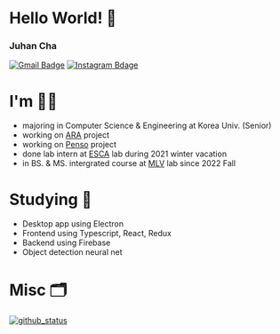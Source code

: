# Hello World! 👋

### Juhan Cha
[![Gmail Badge](https://img.shields.io/badge/-Gmail-d14836?style=flat-square&logo=Gmail&logoColor=white&link=mailto:hanchaa@gmail.com)](mailto:hanchaa@gmail.com)
[![Instagram Bdage](https://img.shields.io/badge/instagram-e4405f?style=flat-square&logo=instagram&logoColor=white&link=https://www.instagram.com/juhan_dev/)](https://www.instagram.com/juhan_dev)

# I'm 🙋‍♂️
- majoring in Computer Science & Engineering at Korea Univ. (Senior)
- working on [ARA](https://github.com/ARA-developer/ARA) project
- working on [Penso](https://github.com/PensoTeam) project
- done lab intern at [ESCA](https://esca.korea.ac.kr) lab during 2021 winter vacation
- in BS. & MS. intergrated course at [MLV](https://mlv.korea.ac.kr) lab since 2022 Fall

# Studying 📖
- Desktop app using Electron
- Frontend using Typescript, React, Redux
- Backend using Firebase
- Object detection neural net

# Misc 🗂
[![github_status](https://github-readme-stats.vercel.app/api?username=hanchaa&show_icons=true)](https://github.com/hanchaa)
